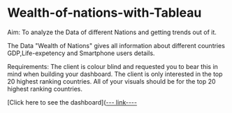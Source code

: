 # Wealth-of-nations-with-Tableau
Aim: To analyze the Data of different Nations and getting trends out of it.

The Data "Wealth of Nations" gives all information about different countries GDP,Life-expetency and Smartphone users details.

Requirements: The client is colour blind and requested you to bear this in mind when building your dashboard. The client is only interested in the top 20 highest ranking countries. All of your visuals should be for the top 20 highest ranking countries.

[Click here to see the dashboard]([--- link----](https://public.tableau.com/app/profile/reyad.hamza/viz/TheWealthofnations_16772505067150/TheWealthofnations?publish=yes)
